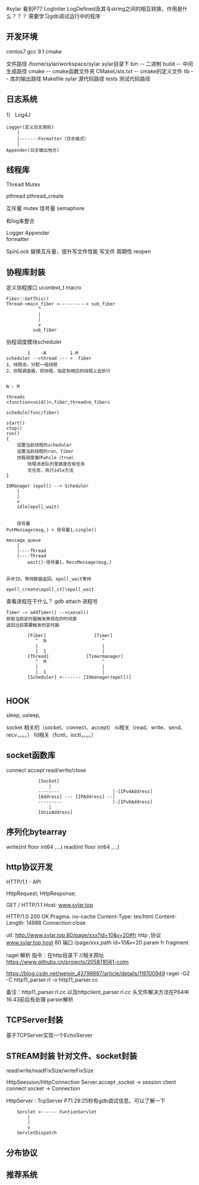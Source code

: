 #sylar
看到P77
LogIniter LogDefined及其与string之间的相互转换，作用是什么？？？
需要学习gdb调试运行中的程序

## 开发环境
centos7
gcc 9.1
cmake

文件路径 /home/sylar/workspace/sylar
sylar目录下 
bin -- 二进制
build -- 中间生成路径
cmake -- cmake函数文件夹
CMakeLists.txt -- cmake的定义文件
lib -- 库的输出路径 
Makefile 
sylar 源代码路径
tests 测试代码路径  



## 日志系统
1）
    Log4J

    Logger(定义日志类别)
        |
        |-------Formatter（日志格式）
        |
    Appender(日志输出地方)

## 线程库
Thread Mutex

pthread pthread_create

互斥量 mutex
信号量 semaphore

和log来整合

Logger Appender  
formatter

SpinLock 替换互斥量，提升写文件性能
写文件 周期性 reopen 

## 协程库封装
定义协程接口
ucontext_t
macro
```
Fiber::GetThis()
Thread->main_fiber <----------> sub_fiber
            ^
            |
            |
            v
          sub_fiber
```
协程调度模块scheduler
```
        1    -N         1-M
scheduler -->thread --- >  fiber
1、线程池，分配一组线程
2、协程调度器，将协程，指定到相应的线程上去执行


N : M

threads
<function<void()>,fiber,thread>m_fibers

schedule(func/fiber)

start()
stop()
run()
{
    设置当前线程的scheduler
    设置当前线程的run，fiber
    协程调度循环while（true）
        协程消息队列里面是否有任务
        无任务，执行idle方法
}

```

```
IOManager (epoll) --> Scheduler
    |
    |
    v
    idle(epoll_wait)


    信号量
PutMessage(msg,) + 信号量1,single()

message_queue
    |
    |----Thread
    |----Thread
        wait()-信号量1，RecvMessage(msg,)


异步IO，等待数据返回。epoll_wait等待

epoll_create\epoll_ctl\epoll_wait

```

查看进程在干什么？ gdb attach 进程号


```
Timer -> addTimer() -->cancel()
获取当前定时器触发离现在的时间差
返回当前需要触发的定时器
```

```
        [Fiber]                  [Timer]
           ^  N                     ^
           |                        |
           |  1                     |      
        [Thread]              [Timermanager]
           ^  M                     ^
           |                        |
           |  1                     |
        [Scheduler] <------- [IOmanager(epoll)]


```

## HOOK
sleep,
usleep,

socket 相关的（socket、connect、accept）
io相关（read、write、send、recv，。。。）
fd相关（fcntl，ioctl，。。。）

## socket函数库
            
connect accept read/write/close


                [Socket]
                    |
                --------                    |-[IPv4Address] 
                [Address] --- [IPAddress] --|   
                ---------                   |-[IPv6Address]
                    |
                [UnixAddress]

## 序列化bytearray
write(int floor int64 ,...)
read(int floor int64 ,...)

## http协议开发
HTTP/1.1 - API

HttpRequest;
HttpResponse;

GET / HTTP/1.1
Host: www.sylar.top

HTTP/1.0 200 OK
Pragma: no-cache
Content-Type: tex/html
Content-Length: 14988
Connection:close

utl: http://www.sylar.top:80/page/xxx?id=10&v=20#fr
    http ,协议
    www.sylar.top,host
    80 端口
    /page/xxx,path
    id=10&v=20 param
    fr fragment

ragel 解析 
指令：在http目录下
//相关网址 
https://www.githubs.cn/projects/205878561-colm

https://blog.csdn.net/weixin_43798887/article/details/116100949
ragel -G2 -C http11_parser.rl -o http11_parser.cc

备注：http11_parser.rl.cc 以及httpclient_parser.rl.cc 头文件解决方法在P64中16:43前后有处理
parser解析

## TCPServer封装
基于TCPServer实现一个EchoServer
## STREAM封装 针对文件、socket封装
read/write/readFixSize/writeFixSize

HttpSeession/HttpConnection
Server.accept ,socket -> session
client connect socket -> Connection

HttpServer : TcpServer
P71 29:25秒有gdb调试信息，可以了解一下

        Servlet <------ FuntionServlet
            |
            |
            v
        ServletDispatch
        


## 分布协议

## 推荐系统







